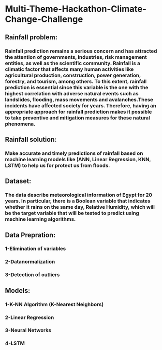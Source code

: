 # Multi-Theme-Hackathon-Climate-Change-Challenge

## Rainfall problem:
### Rainfall prediction remains a serious concern and has attracted the attention of governments, industries, risk management entities, as well as the scientific community. Rainfall is  a climatic factor that affects many human activities like agricultural production, construction, power generation, forestry, and tourism, among others. To this extent, rainfall  prediction is essential since this variable is the one with the highest correlation with adverse natural events such as landslides, flooding, mass movements and avalanches.These  incidents have affected society for years. Therefore, having an appropriate approach for rainfall prediction makes it possible to take preventive and mitigation measures for these natural phenomena.

## Rainfall solution:
### Make accurate and timely predictions of rainfall based on machine learning models like (ANN, Linear Regression, KNN, LSTM) to help us for protect us from floods.

## Dataset:
### The data describe meteorological information of Egypt for 20 years. In particular, there is a Boolean variable that indicates whether it rains on the same day, Relative Humidity,  which will be the target variable that will be tested to predict using machine learning algorithms.

## Data Prepration:
### 1-Elimination of variables
###   2-Datanormalization
###   3-Detection of outliers
## Models:
###      1-K-NN Algorithm (K-Nearest Neighbors)
###        2-Linear Regression
###       3-Neural Networks
###       4-LSTM



